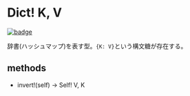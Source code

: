 # Dict! K, V

[![badge](https://img.shields.io/endpoint.svg?url=https%3A%2F%2Fgezf7g7pd5.execute-api.ap-northeast-1.amazonaws.com%2Fdefault%2Fsource_up_to_date%3Fowner%3Derg-lang%26repos%3Derg%26ref%3Dmain%26path%3Ddoc/EN/API/types/classes/Dict!.md%26commit_hash%3Dd15cbbf7b33df0f78a575cff9679d84c36ea3ab1)](https://gezf7g7pd5.execute-api.ap-northeast-1.amazonaws.com/default/source_up_to_date?owner=erg-lang&repos=erg&ref=main&path=doc/EN/API/types/classes/Dict!.md&commit_hash=d15cbbf7b33df0f78a575cff9679d84c36ea3ab1)

辞書(ハッシュマップ)を表す型。`{K: V}`という構文糖が存在する。

## methods

* invert!(self) -> Self! V, K

